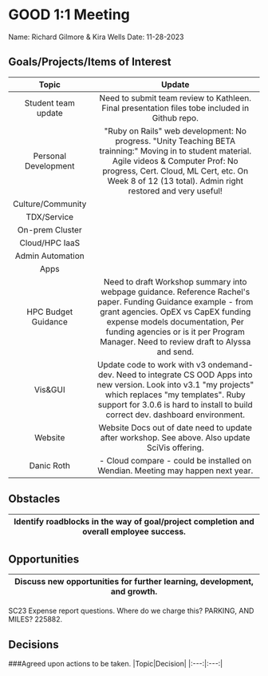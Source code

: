 # GOOD 1:1 Meeting 
Name: Richard Gilmore & Kira Wells
Date: 11-28-2023
## Goals/Projects/Items of Interest 
|Topic|Update|
|:---:|:---:|
|Student team update | Need to submit team review to Kathleen. Final presentation files tobe included in Github repo.
|Personal Development|"Ruby on Rails" web development: No progress. "Unity Teaching BETA trainning:" Moving in to student material. Agile videos & Computer Prof: No progress, Cert. Cloud, ML Cert, etc. On Week 8 of 12 (13 total). Admin right restored and very useful! 
|Culture/Community| 
|TDX/Service| 
|On-prem Cluster|
|Cloud/HPC IaaS| 
|Admin Automation|
|Apps|
|HPC Budget Guidance| Need to draft Workshop summary into webpage guidance. Reference Rachel's paper. Funding Guidance example - from grant agencies. OpEX vs CapEX funding expense models documentation, Per funding agencies or is it per Program Manager. Need to review draft to Alyssa and send.
|Vis&GUI| Update code to work with v3 ondemand-dev. Need to integrate CS OOD Apps into new version. Look into v3.1 "my projects" which replaces "my templates". Ruby support for 3.0.6 is hard to install to build correct dev. dashboard environment.
|Website| Website Docs out of date need to update after workshop. See above. Also update SciVis offering.
|Danic Roth |- Cloud compare - could be installed on Wendian. Meeting may happen next year.

## Obstacles
|Identify roadblocks in the way of goal/project completion and overall employee success.|
|---|

## Opportunities 
|Discuss new opportunities for further learning, development, and growth.|
|---|
SC23 Expense report questions. Where do we charge this? PARKING, AND MILES? 225882.

## Decisions
###Agreed upon actions to be taken.
|Topic|Decision|
|:---:|:---:|
